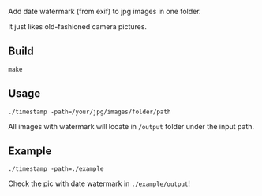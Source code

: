 Add date watermark (from exif) to jpg images in one folder.

It just likes old-fashioned camera pictures.

## Build

```
make
```

## Usage

```
./timestamp -path=/your/jpg/images/folder/path
```

All images with watermark will locate in `/output` folder under the input path.

## Example

```
./timestamp -path=./example
```
Check the pic with date watermark in `./example/output`!

